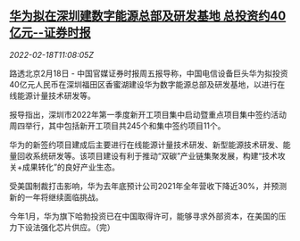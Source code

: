 <!--1645183862000-->
[华为拟在深圳建数字能源总部及研发基地 总投资约40亿元--证券时报](https://cn.reuters.com/article/huawei-shenzhen-digital-rd-base-0218-idCNKBS2KN11S)
------

<div><i>2022-02-18T11:08:05Z</i></div><p>路透北京2月18日 - 中国官媒证券时报周五报导称，中国电信设备巨头华为拟投资40亿元人民币在深圳福田区香蜜湖建设华为数字能源总部及研发基地，以进行在线能源计量技术研发等。</p><p>报导指出，深圳市2022年第一季度新开工项目集中启动暨重点项目集中签约活动周四举行，其中包括新开工项目共245个和集中签约项目11个。</p><p>华为的新签约项目建成后主要进行在线能源计量技术研发、新型能源技术研发、能量回收系统研发等。该项目建设有利于推动“双碳”产业链集聚发展，构建“技术攻关+成果转化”的良好产业生态。</p><p>受美国制裁打击影响，华为去年底预计公司2021年全年营收下降近30%，并预测新的一年将继续面临挑战。</p><p>今年1月，华为旗下哈勃投资已在中国取得许可，能够寻求外部资本，在美国的压力下设法强化芯片供应。（完）</p>

